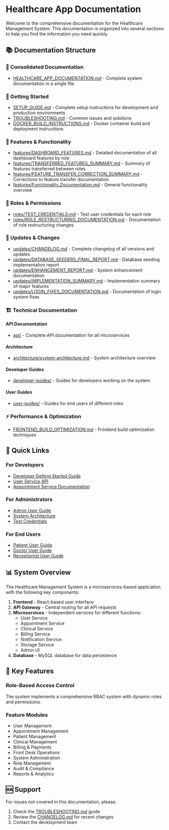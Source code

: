 # Healthcare App Documentation

Welcome to the comprehensive documentation for the Healthcare Management System. This documentation is organized into several sections to help you find the information you need quickly.

## 📚 Documentation Structure

### 📖 Consolidated Documentation
- [HEALTHCARE_APP_DOCUMENTATION.md](HEALTHCARE_APP_DOCUMENTATION.md) - Complete system documentation in a single file

### 🚀 Getting Started
- [SETUP_GUIDE.md](SETUP_GUIDE.md) - Complete setup instructions for development and production environments
- [TROUBLESHOOTING.md](TROUBLESHOOTING.md) - Common issues and solutions
- [DOCKER_BUILD_INSTRUCTIONS.md](DOCKER_BUILD_INSTRUCTIONS.md) - Docker container build and deployment instructions

### 🎯 Features & Functionality
- [features/DASHBOARD_FEATURES.md](features/DASHBOARD_FEATURES.md) - Detailed documentation of all dashboard features by role
- [features/TRANSFERRED_FEATURES_SUMMARY.md](features/TRANSFERRED_FEATURES_SUMMARY.md) - Summary of features transferred between roles
- [features/FEATURE_TRANSFER_CORRECTION_SUMMARY.md](features/FEATURE_TRANSFER_CORRECTION_SUMMARY.md) - Corrections to feature transfer documentation
- [features/Functionality_Documentation.md](features/Functionality_Documentation.md) - General functionality overview

### 👥 Roles & Permissions
- [roles/TEST_CREDENTIALS.md](roles/TEST_CREDENTIALS.md) - Test user credentials for each role
- [roles/ROLE_RESTRUCTURING_DOCUMENTATION.md](roles/ROLE_RESTRUCTURING_DOCUMENTATION.md) - Documentation of role restructuring changes

### 🔄 Updates & Changes
- [updates/CHANGELOG.md](updates/CHANGELOG.md) - Complete changelog of all versions and updates
- [updates/DATABASE_SEEDERS_FINAL_REPORT.md](updates/DATABASE_SEEDERS_FINAL_REPORT.md) - Database seeding implementation report
- [updates/ENHANCEMENT_REPORT.md](updates/ENHANCEMENT_REPORT.md) - System enhancement documentation
- [updates/IMPLEMENTATION_SUMMARY.md](updates/IMPLEMENTATION_SUMMARY.md) - Implementation summary of major features
- [updates/LOGIN_FIXES_DOCUMENTATION.md](updates/LOGIN_FIXES_DOCUMENTATION.md) - Documentation of login system fixes

### 🏗️ Technical Documentation

#### API Documentation
- [api/](api/) - Complete API documentation for all microservices

#### Architecture
- [architecture/system-architecture.md](architecture/system-architecture.md) - System architecture overview

#### Developer Guides
- [developer-guides/](developer-guides/) - Guides for developers working on the system

#### User Guides
- [user-guides/](user-guides/) - Guides for end users of different roles

### ⚡ Performance & Optimization
- [FRONTEND_BUILD_OPTIMIZATION.md](FRONTEND_BUILD_OPTIMIZATION.md) - Frontend build optimization techniques

## 📖 Quick Links

### For Developers
- [Developer Getting Started Guide](developer-guides/getting-started.md)
- [User Service API](api/user-service-api.md)
- [Appointment Service Documentation](developer-guides/appointment-service.md)

### For Administrators
- [Admin User Guide](user-guides/admin-user-guide.md)
- [System Architecture](architecture/system-architecture.md)
- [Test Credentials](roles/TEST_CREDENTIALS.md)

### For End Users
- [Patient User Guide](user-guides/patient-user-guide.md)
- [Doctor User Guide](user-guides/doctor-user-guide.md)
- [Receptionist User Guide](user-guides/receptionist-user-guide.md)

## 📊 System Overview

The Healthcare Management System is a microservices-based application with the following key components:

1. **Frontend** - React-based user interface
2. **API Gateway** - Central routing for all API requests
3. **Microservices** - Independent services for different functions:
   - User Service
   - Appointment Service
   - Clinical Service
   - Billing Service
   - Notification Service
   - Storage Service
   - Admin UI
4. **Database** - MySQL database for data persistence

## 🔧 Key Features

### Role-Based Access Control
The system implements a comprehensive RBAC system with dynamic roles and permissions.

### Feature Modules
- User Management
- Appointment Management
- Patient Management
- Clinical Management
- Billing & Payments
- Front Desk Operations
- System Administration
- Role Management
- Audit & Compliance
- Reports & Analytics

## 🆘 Support

For issues not covered in this documentation, please:
1. Check the [TROUBLESHOOTING.md](TROUBLESHOOTING.md) guide
2. Review the [CHANGELOG.md](updates/CHANGELOG.md) for recent changes
3. Contact the development team